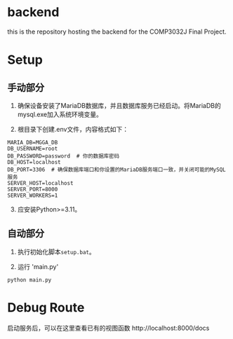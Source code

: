 # backend

this is the repository hosting the backend for the COMP3032J Final Project.

# Setup

## 手动部分

1. 确保设备安装了MariaDB数据库，并且数据库服务已经启动。将MariaDB的mysql.exe加入系统环境变量。

2. 根目录下创建.env文件，内容格式如下：

```
MARIA_DB=MGGA_DB
DB_USERNAME=root
DB_PASSWORD=password  # 你的数据库密码
DB_HOST=localhost
DB_PORT=3306  # 确保数据库端口和你设置的MariaDB服务端口一致，并关闭可能的MySQL服务
SERVER_HOST=localhost
SERVER_PORT=8000
SERVER_WORKERS=1
````

3. 应安装Python>=3.11。


## 自动部分

1. 执行初始化脚本`setup.bat`。

<!-- 1. 安装依赖

```shell
pip install -r requirements.txt
``` -->

2. 运行 'main.py'

```shell
python main.py
```

# Debug Route
启动服务后，可以在这里查看已有的视图函数
http://localhost:8000/docs